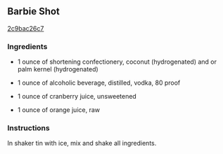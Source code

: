 ## Barbie Shot

[2c9bac26c7](http://www.food.com/recipe/barbie-shot-491154)

### Ingredients

 - 1 ounce of shortening confectionery, coconut (hydrogenated) and or palm kernel (hydrogenated)

 - 1 ounce of alcoholic beverage, distilled, vodka, 80 proof

 - 1 ounce of cranberry juice, unsweetened

 - 1 ounce of orange juice, raw

### Instructions

In shaker tin with ice, mix and shake all ingredients.